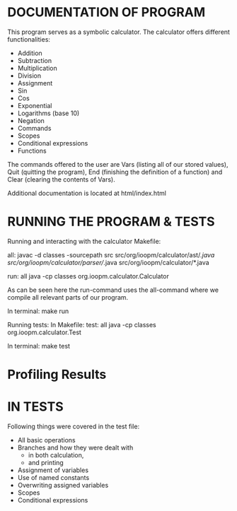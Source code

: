 # DOCUMENTATION OF PROGRAM

This program serves as a symbolic calculator. The calculator offers different functionalities:
- Addition
- Subtraction
- Multiplication
- Division
- Assignment
- Sin
- Cos
- Exponential
- Logarithms (base 10)
- Negation
- Commands
- Scopes
- Conditional expressions
- Functions

The commands offered to the user are Vars (listing all of our stored values), Quit (quitting the program), End (finishing the definition of a function) and Clear (clearing the contents of Vars).

Additional documentation is located at html/index.html

# RUNNING THE PROGRAM & TESTS

Running and interacting with the calculator
Makefile:

all:
	javac -d classes -sourcepath src src/org/ioopm/calculator/ast/*.java src/org/ioopm/calculator/parser/*.java src/org/ioopm/calculator/*.java

run: all
	java -cp classes org.ioopm.calculator.Calculator

As can be seen here the run-command uses the all-command where we compile all relevant parts of our program.

In terminal:
make run

Running tests:
In Makefile:
test: all
	java -cp classes org.ioopm.calculator.Test

In terminal:
make test


# Profiling Results

# IN TESTS

Following things were covered in the test file:
- All basic operations
- Branches and how they were dealt with
    - in both calculation,
    - and printing
- Assignment of variables
- Use of named constants
- Overwriting assigned variables
- Scopes
- Conditional expressions
